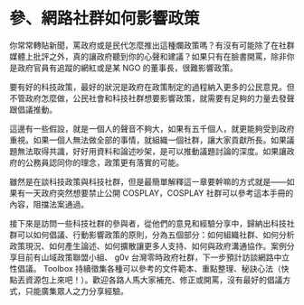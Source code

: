 # 參、網路社群如何影響政策

你常常轉貼新聞，罵政府或是民代怎麼推出這種爛政策嗎？有沒有可能除了在社群媒體上批評之外，真的讓政府聽到你的心聲和建議？如果只有在臉書開罵，除非你是政府官員有追蹤的網紅或是某 NGO 的董事長，很難影響政策。

要有好的科技政策，最好的狀況是政府在政策制定的過程納入更多的公民意見。但不管政府怎麼做，公民社會和科技社群想要影響政策，就需要有足夠的力量去發聲跟倡議推動。

這邊有一些假設，就是一個人的聲音不夠大，如果有五千個人，就更能夠受到政府重視。如果一個人無法做全部的事情，就組織一個社群，讓大家貢獻所長。如果議題無法取得共識，好好用資料和論述吵架，是可以推動議題討論的深度。如果讓政府的公務員認同你的理念，政策更有落實的可能。

雖然是在談科技政策與科技社群，但是最簡單解釋這一章要幹嘛的方式就是——如果有一天政府突然想要禁止公開 COSPLAY，COSPLAY 社群可以參考這本手冊的內容，阻擋法案通過。

接下來是訪問一些科技社群的參與者，從他們的意見和經驗分享中，歸納出科技社群可以如何倡議、行動影響政策的原則，分為五個部分：如何組織社群、如何分析政策現況、如何產生論述、如何擴散讓更多人支持、如何與政府溝通協作。案例分享目前有山域政策聯盟小組、 g0v 台灣零時政府社群，下一步預計訪談網路中立性倡議。 Toolbox 持續徵集各種可以參考的文件範本、重點整理、秘訣心法（快點丟資源包上來吧！）。歡迎各路人馬大家補充、修正或開罵，沒有最好的倡議方式，只能廣集眾人之力分享經驗。  


